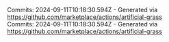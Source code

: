 Commits: 2024-09-11T10:18:30.594Z - Generated via https://github.com/marketplace/actions/artificial-grass
<br>
Commits: 2024-09-11T10:18:30.594Z - Generated via https://github.com/marketplace/actions/artificial-grass
<br>
